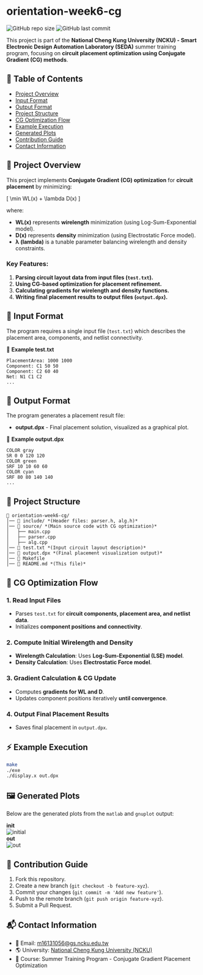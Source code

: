 # orientation-week6-cg

![GitHub repo size](https://img.shields.io/github/repo-size/ysnanako/orientation-week6-cg)
![GitHub last commit](https://img.shields.io/github/last-commit/ysnanako/orientation-week6-cg)

This project is part of the **National Cheng Kung University (NCKU) - Smart Electronic Design Automation Laboratory (SEDA)** summer training program, focusing on **circuit placement optimization using Conjugate Gradient (CG) methods**.

## 📖 Table of Contents

- [Project Overview](#project-overview)
- [Input Format](#input-format)
- [Output Format](#output-format)
- [Project Structure](#project-structure)
- [CG Optimization Flow](#cg-optimization-flow)
- [Example Execution](#example-execution)
- [Generated Plots](#generated-plots)
- [Contribution Guide](#contribution-guide)
- [Contact Information](#contact-information)

## 📝 Project Overview

This project implements **Conjugate Gradient (CG) optimization** for **circuit placement** by minimizing:

\[ \min WL(x) + \lambda D(x) \]

where:
- **WL(x)** represents **wirelength** minimization (using Log-Sum-Exponential model).
- **D(x)** represents **density** minimization (using Electrostatic Force model).
- **λ (lambda)** is a tunable parameter balancing wirelength and density constraints.

### **Key Features:**
1. **Parsing circuit layout data from input files (`test.txt`).**
2. **Using CG-based optimization for placement refinement.**
3. **Calculating gradients for wirelength and density functions.**
4. **Writing final placement results to output files (`output.dpx`).**

## 📄 Input Format

The program requires a single input file (`test.txt`) which describes the placement area, components, and netlist connectivity.

📄 **Example test.txt**
```
PlacementArea: 1000 1000
Component: C1 50 50
Component: C2 60 40
Net: N1 C1 C2
...
```

## 📄 Output Format

The program generates a placement result file:
- **output.dpx** - Final placement solution, visualized as a graphical plot.

📄 **Example output.dpx**
```
COLOR gray
SR 0 0 120 120
COLOR green
SRF 10 10 60 60
COLOR cyan
SRF 80 80 140 140
...
```

## 🧰 Project Structure

```
📂 orientation-week6-cg/
│── 📂 include/ *(Header files: parser.h, alg.h)*  
│── 📂 source/ *(Main source code with CG optimization)*  
│   ├── main.cpp  
│   ├── parser.cpp  
│   ├── alg.cpp  
│── 📄 test.txt *(Input circuit layout description)*  
│── 📄 output.dpx *(Final placement visualization output)*  
│── 🔧 Makefile  
│── 📜 README.md *(This file)*
```

## 🔹 **CG Optimization Flow**

### **1. Read Input Files**
- Parses `test.txt` for **circuit components, placement area, and netlist data**.
- Initializes **component positions and connectivity**.

### **2. Compute Initial Wirelength and Density**
- **Wirelength Calculation**: Uses **Log-Sum-Exponential (LSE) model**.
- **Density Calculation**: Uses **Electrostatic Force model**.

### **3. Gradient Calculation & CG Update**
- Computes **gradients for WL and D**.
- Updates component positions iteratively **until convergence**.

### **4. Output Final Placement Results**
- Saves final placement in `output.dpx`.

## ⚡ **Example Execution**

```bash
make
./exe
./display.x out.dpx
```

## 🖼️ Generated Plots

Below are the generated plots from the `matlab` and `gnuplot` output:

**init**  
![initial](https://github.com/user-attachments/assets/c4436d92-b041-460a-b9a2-57a334a4cf94)  
**out**  
![out](https://github.com/user-attachments/assets/1f945a87-53a1-49f1-b3fe-5e2caf3b69e9)  

## 🤝 Contribution Guide

1. Fork this repository.
2. Create a new branch (`git checkout -b feature-xyz`).
3. Commit your changes (`git commit -m 'Add new feature'`).
4. Push to the remote branch (`git push origin feature-xyz`).
5. Submit a Pull Request.

## 📬 Contact Information

- 📧 Email: [m16131056@gs.ncku.edu.tw](mailto:m16131056@gs.ncku.edu.tw)
- 🌎 University: [National Cheng Kung University (NCKU)](https://www.ncku.edu.tw)
- 📖 Course: Summer Training Program - Conjugate Gradient Placement Optimization
